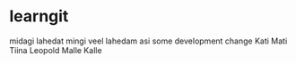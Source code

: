 # learngit
midagi lahedat
mingi veel lahedam asi
some development change
Kati
Mati
Tiina
Leopold
Malle
Kalle